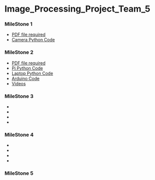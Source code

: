 # Image_Processing_Project_Team_5
### MileStone 1
- [PDF file required](/Milestone_01_Team_5/Milestone1.pdf)
- [Camera Python Code](/Milestone_01_Team_5/camera_live.py)
### MileStone 2
- [PDF file required](/Milestone_02_Team_5/Milestone2.pdf)
- [Pi Python Code](/Milestone_02_Team_5/Pi%20Code.py)
- [Laptop Python Code](/Milestone_02_Team_5/Laptop%20Code.py)
- [Arduino Code](/Milestone_02_Team_5/test.ino)
- [Videos](/Milestone_02_Team_5/)
### MileStone 3
-
-
-
-
### MileStone 4
-
-
-
-
### MileStone 5